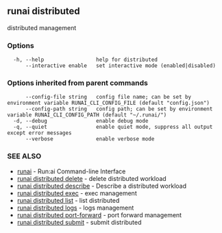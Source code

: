## runai distributed

distributed management

### Options

```
  -h, --help                 help for distributed
      --interactive enable   set interactive mode (enabled|disabled)
```

### Options inherited from parent commands

```
      --config-file string   config file name; can be set by environment variable RUNAI_CLI_CONFIG_FILE (default "config.json")
      --config-path string   config path; can be set by environment variable RUNAI_CLI_CONFIG_PATH (default "~/.runai/")
  -d, --debug                enable debug mode
  -q, --quiet                enable quiet mode, suppress all output except error messages
      --verbose              enable verbose mode
```

### SEE ALSO

* [runai](runai.md)	 - Run:ai Command-line Interface
* [runai distributed delete](runai_distributed_delete.md)	 - delete distributed workload
* [runai distributed describe](runai_distributed_describe.md)	 - Describe a distributed workload
* [runai distributed exec](runai_distributed_exec.md)	 - exec management
* [runai distributed list](runai_distributed_list.md)	 - list distributed
* [runai distributed logs](runai_distributed_logs.md)	 - logs management
* [runai distributed port-forward](runai_distributed_port-forward.md)	 - port forward management
* [runai distributed submit](runai_distributed_submit.md)	 - submit distributed

